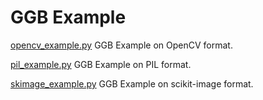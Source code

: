 # GGB Example

[opencv_example.py](opencv_example.py) 
GGB Example on OpenCV format.

[pil_example.py](pil_example.py)
GGB Example on PIL format.

[skimage_example.py](skimage_example.py)
GGB Example on scikit-image format.
